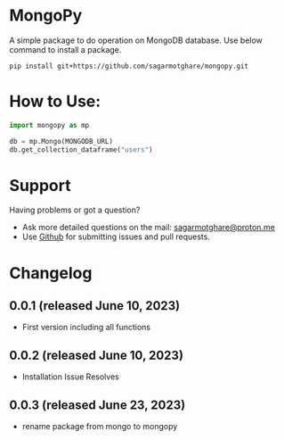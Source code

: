 # MongoPy

A simple package to do operation on MongoDB database. Use below command to install a package. 

``` pip install git+https://github.com/sagarmotghare/mongopy.git ```

# How to Use:

``` py
import mongopy as mp

db = mp.Mongo(MONGODB_URL)
db.get_collection_dataframe("users")
```

# Support

Having problems or got a question?

- Ask more detailed questions on the mail: [sagarmotghare@proton.me](mailto:%20sagarmotghare@proton.me)
- Use [Github](https://github.com/sagarmotghare/mongopy) for submitting issues and pull requests.

# Changelog

## 0.0.1 (released June 10, 2023)

- First version including all functions

## 0.0.2 (released June 10, 2023)

- Installation Issue Resolves

## 0.0.3 (released June 23, 2023)
- rename package from mongo to mongopy